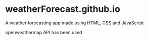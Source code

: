 # weatherForecast.github.io
A weather forecasting app made using HTML, CSS and JavaScript

openweathermap API has been used
